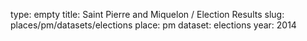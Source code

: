 type: empty
title: Saint Pierre and Miquelon / Election Results
slug: places/pm/datasets/elections
place: pm
dataset: elections
year: 2014
